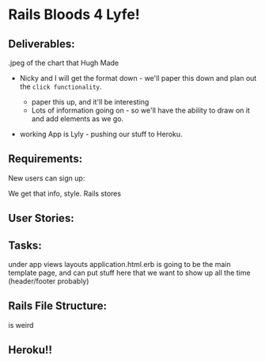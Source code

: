 # Rails Bloods 4 Lyfe!

## Deliverables:

.jpeg of the chart that Hugh Made

* Nicky and I will get the format down - we'll paper this down and plan out the `click functionality`.
   * paper this up, and it'll be interesting
   * Lots of information going on - so we'll have the ability to draw on it and add elements as we go.

* working App is Lyly - pushing our stuff to Heroku.

## Requirements:

New users can sign up:

We get that info, style. Rails stores

## User Stories:



## Tasks:

under app views layouts application.html.erb is going to be the main template page, and can put stuff here that we want to show up all the time (header/footer probably)


## Rails File Structure:

is weird

## Heroku!!
